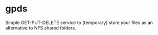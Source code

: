 gpds
====

Simple GET-PUT-DELETE service to (temporary) store your files as an alternative to NFS shared folders.